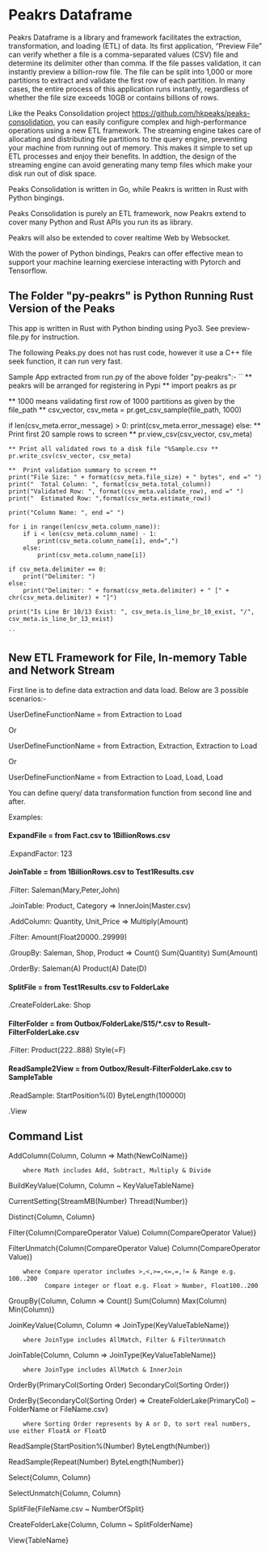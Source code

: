 # Peakrs Dataframe
Peakrs Dataframe is a library and framework facilitates the extraction, transformation, and loading (ETL) of data. Its first application, “Preview File” can verify whether a file is a comma-separated values (CSV) file and determine its delimiter other than comma. If the file passes validation, it can instantly preview a billion-row file. The file can be split into 1,000 or more partitions to extract and validate the first row of each partition. In many cases, the entire process of this application runs instantly, regardless of whether the file size exceeds 10GB or contains billions of rows.

Like the Peaks Consolidation project https://github.com/hkpeaks/peaks-consolidation, you can easily configure complex and high-performance operations using a new ETL framework. The streaming engine takes care of allocating and distributing file partitions to the query engine, preventing your machine from running out of memory. This makes it simple to set up ETL processes and enjoy their benefits. In addtion, the design of the streaming engine can avoid generating many temp files which make your disk run out of disk space.

Peaks Consolidation is written in Go, while Peakrs is written in Rust with Python bingings.

Peaks Consolidation is purely an ETL framework, now Peakrs extend to cover many Python and Rust APIs you run its as library.

Peakrs will also be extended to cover realtime Web by Websocket.

With the power of Python bindings, Peakrs can offer effective mean to support your machine learning exerciese interacting with Pytorch and Tensorflow.

## The Folder "py-peakrs" is Python Running Rust Version of the Peaks

This app is written in Rust with Python binding using Pyo3. See preview-file.py for instruction.

The following Peaks.py does not has rust code, however it use a C++ file seek function, it can run very fast.

Sample App extracted from run.py of the above folder "py-peakrs":-
``
** peakrs will be arranged for registering in Pypi **
import peakrs as pr

** 1000 means validating first row of 1000 partitions as given by the file_path **
csv_vector, csv_meta = pr.get_csv_sample(file_path, 1000) 

if len(csv_meta.error_message) > 0:
    print(csv_meta.error_message)
else: 
    ** Print first 20 sample rows to screen **
    pr.view_csv(csv_vector, csv_meta)

    ** Print all validated rows to a disk file "%Sample.csv **
    pr.write_csv(csv_vector, csv_meta)

    **  Print validation summary to screen **
    print("File Size: " + format(csv_meta.file_size) + " bytes", end =" ")
    print("  Total Column: ", format(csv_meta.total_column))
    print("Validated Row: ", format(csv_meta.validate_row), end =" ")
    print("  Estimated Row: ",format(csv_meta.estimate_row))

    print("Column Name: ", end =" ")

    for i in range(len(csv_meta.column_name)):
        if i < len(csv_meta.column_name) - 1:
            print(csv_meta.column_name[i], end=",")
        else:
            print(csv_meta.column_name[i])

    if csv_meta.delimiter == 0:
        print("Delimiter: ")
    else:              
        print("Delimiter: " + format(csv_meta.delimiter) + " [" + chr(csv_meta.delimiter) + "]")

    print("Is Line Br 10/13 Exist: ", csv_meta.is_line_br_10_exist, "/", csv_meta.is_line_br_13_exist)

    ``

## New ETL Framework for File, In-memory Table and Network Stream

First line is to define data extraction and data load. Below are 3 possible scenarios:-

UserDefineFunctionName = from Extraction to Load

Or 

UserDefineFunctionName = from Extraction, Extraction, Extraction to Load

Or

UserDefineFunctionName = from Extraction to Load, Load, Load

You can define query/ data transformation function from second line and after.

Examples:

#### ExpandFile = from Fact.csv to 1BillionRows.csv

.ExpandFactor: 123

#### JoinTable = from 1BillionRows.csv to Test1Results.csv

.Filter: Saleman(Mary,Peter,John)

.JoinTable: Product, Category => InnerJoin(Master.csv)

.AddColumn: Quantity, Unit_Price => Multiply(Amount)

.Filter: Amount(Float20000..29999)

.GroupBy: Saleman, Shop, Product => Count() Sum(Quantity) Sum(Amount)

.OrderBy: Saleman(A) Product(A) Date(D)

#### SplitFile = from Test1Results.csv to FolderLake

.CreateFolderLake: Shop

#### FilterFolder = from Outbox/FolderLake/S15/*.csv to Result-FilterFolderLake.csv

.Filter: Product(222..888) Style(=F)

#### ReadSample2View = from Outbox/Result-FilterFolderLake.csv to SampleTable

.ReadSample: StartPosition%(0) ByteLength(100000)

.View
## Command List

   AddColumn{Column, Column => Math(NewColName)} 
   
        where Math includes Add, Subtract, Multiply & Divide
    
   BuildKeyValue{Column, Column ~ KeyValueTableName}
   
   CurrentSetting{StreamMB(Number) Thread(Number)}
  
   Distinct{Column, Column}
 
   Filter{Column(CompareOperator Value) Column(CompareOperator Value)}
 
   FilterUnmatch{Column(CompareOperator Value) Column(CompareOperator Value)}

        where Compare operator includes >,<,>=,<=,=,!= & Range e.g. 100..200
              Compare integer or float e.g. Float > Number, Float100..200
   
   GroupBy{Column, Column => Count() Sum(Column) Max(Column) Min(Column)}
   
   JoinKeyValue{Column, Column => JoinType(KeyValueTableName)} 
        
        where JoinType includes AllMatch, Filter & FilterUnmatch
   
   JoinTable{Column, Column => JoinType(KeyValueTableName)}

        where JoinType includes AllMatch & InnerJoin
   
   OrderBy{PrimaryCol(Sorting Order) SecondaryCol(Sorting Order)}       
  
   OrderBy{SecondaryCol(Sorting Order) => CreateFolderLake(PrimaryCol) ~ FolderName or FileName.csv}

        where Sorting Order represents by A or D, to sort real numbers, use either FloatA or FloatD
   
   ReadSample{StartPosition%(Number) ByteLength(Number)}
   
   ReadSample{Repeat(Number) ByteLength(Number)}   
   
   Select{Column, Column}
   
   SelectUnmatch{Column, Column}
   
   SplitFile{FileName.csv ~ NumberOfSplit}
   
   CreateFolderLake{Column, Column ~ SplitFolderName}
   
   View{TableName}
